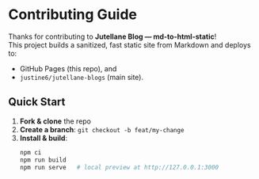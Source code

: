 # Contributing Guide

Thanks for contributing to **Jutellane Blog — md-to-html-static**!  
This project builds a sanitized, fast static site from Markdown and deploys to:
- GitHub Pages (this repo), and
- `justine6/jutellane-blogs` (main site).

## Quick Start

1. **Fork & clone** the repo
2. **Create a branch**: `git checkout -b feat/my-change`
3. **Install & build**:
   ```bash
   npm ci
   npm run build
   npm run serve   # local preview at http://127.0.0.1:3000
